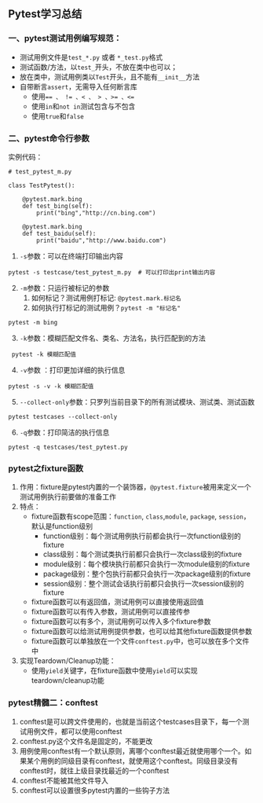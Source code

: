 ## Pytest学习总结
### 一、pytest测试用例编写规范：
* 测试用例文件是`test_*.py` 或者 `*_test.py`格式
* 测试函数/方法，以`test_`开头，不放在类中也可以；
* 放在类中，测试用例类以`Test`开头，且不能有`__init__`方法
* 自带断言`assert`，无需导入任何断言库
    * 使用`== 、 != 、< 、 > 、>= 、<=`
    * 使用`in`和`not in`测试包含与不包含  
    * 使用`true`和`false`

### 二、pytest命令行参数
实例代码：
```
# test_pytest_m.py

class TestPytest():

    @pytest.mark.bing
    def test_bing(self):
        print("bing","http://cn.bing.com")
    
    @pytest.mark.bing
    def test_baidu(self):
        print("baidu","http://www.baidu.com")

```

1. `-s`参数：可以在终端打印输出内容
```
pytest -s testcase/test_pytest_m.py  # 可以打印出print输出内容
```
2. `-m`参数：只运行被标记的参数
    1. 如何标记？测试用例打标记: `@pytest.mark.标记名`
    2. 如何执行打标记的测试用例？`pytest -m "标记名"  `
```
pytest -m bing
```

3. `-k`参数：模糊匹配文件名、类名、方法名，执行匹配到的方法  
```
 pytest -k 模糊匹配值
```
4. `-v`参数 ：打印更加详细的执行信息  
```
pytest -s -v -k 模糊匹配值
```
5. `--collect-only`参数：只罗列当前目录下的所有测试模块、测试类、测试函数  
```
pytest testcases --collect-only
```
6. `-q`参数：打印简洁的执行信息
```
pytest -q testcases/test_pytest.py
```

### pytest之fixture函数
1. 作用：fixture是pytest内置的一个装饰器，`@pytest.fixture`被用来定义一个测试用例执行前要做的准备工作
2. 特点：
    * fixture函数有scope范围：`function`, `class`,`module`, `package`, `session`，默认是function级别
        * function级别：每个测试用例执行前都会执行一次function级别的fixture  
        * class级别：每个测试类执行前都只会执行一次class级别的fixture  
        * module级别：每个模块执行前都只会执行一次module级别的fixture  
        * package级别：整个包执行前都只会执行一次package级别的fixture  
        * session级别：整个测试会话执行前都只会执行一次session级别的fixture  
    * fixture函数可以有返回值，测试用例可以直接使用返回值
    * fixture函数可以有传入参数，测试用例可以直接传参
    * fixture函数可以有多个，测试用例可以传入多个fixture参数
    * fixture函数可以给测试用例提供参数，也可以给其他fixture函数提供参数
    * fixture函数可以单独放在一个文件`conftest.py`中，也可以放在多个文件中
3. 实现Teardown/Cleanup功能：
    * 使用`yield`关键字，在fixture函数中使用`yield`可以实现teardown/cleanup功能


### pytest精髓二：conftest  
1. conftest是可以跨文件使用的，也就是当前这个testcases目录下，每一个测试用例文件，都可以使用conftest
2. conftest.py这个文件名是固定的，不能更改
3. 用例使用conftest有一个默认原则，离哪个conftest最近就使用哪个一个。如果某个用例的同级目录有conftest，就使用这个conftest。同级目录没有conftest时，就往上级目录找最近的一个conftest
4. conftest不能被其他文件导入
5. conftest可以设置很多pytest内置的一些钩子方法